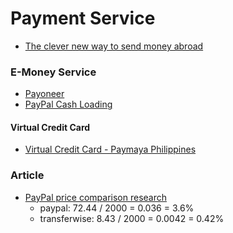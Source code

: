 # Payment Service

* [The clever new way to send money abroad](https://transferwise.com/)

### E-Money Service
* [Payoneer](https://www.payoneer.com/)
* [PayPal Cash Loading](https://www.paypal.com/us/webapps/mpp/ppcash)

#### Virtual Credit Card
* [Virtual Credit Card - Paymaya Philippines](https://www.youtube.com/watch?v=KFY-KtiXz4E)

### Article

* [PayPal price comparison research](https://transferwise.com/gb/blog/transferwise-vs-paypal-savings)
  * paypal: 72.44 / 2000 = 0.036 = 3.6%
  * transferwise: 8.43 / 2000 = 0.0042 = 0.42%
